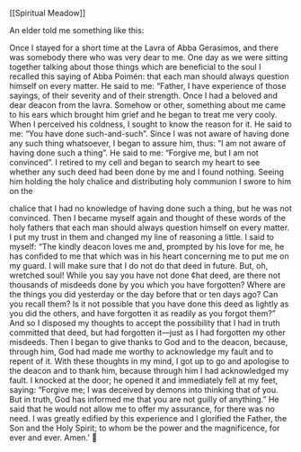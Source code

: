 [[Spiritual Meadow]]
 
An elder told me something like this:  
 
Once I stayed for a short time at the Lavra of Abba Gerasimos, and there was somebody there who was very dear to me. One day as we were sitting together talking about those things which are beneficial to the soul I recalled this saying of Abba Poimén: that each man should always question himself on every matter. He said to me: “Father, I have experience of those sayings, of their severity and of their strength. Once I had a beloved and dear deacon from the lavra. Somehow or other, something about me came to his ears which brought him grief and he began to treat me very cooly. When I perceived his coldness, I sought to know the reason for it. He said to me: “You have done such-and-such”. Since I was not aware of having done any such thing whatsoever, I began to assure him, thus: “I am not aware of having done such a thing”. He said to me: “Forgive me, but I am not convinced”. I retired to my cell and began to search my heart to see whether any such deed had been done by me and I found nothing. Seeing him holding the holy chalice and distributing holy communion I swore to him on the  
 
chalice that I had no knowledge of having done such a thing, but he was not convinced. Then I became myself again and thought of these words of the holy fathers that each man should always question himself on every matter. I put my trust in them and changed my line of reasoning a little. I said to myself: “The kindly deacon loves me and, prompted by his love for me, he has confided to me that which was in his heart concerning me to put me on my guard. I will make sure that I do not do that deed in future. But, oh, wretched soul! While you say you have not done ¢hat deed, are there not thousands of misdeeds done by you which you have forgotten? Where are the things you did yesterday or the day before that or ten days ago? Can you recall them? Is it not possible that you have done this deed as lightly as you did the others, and have forgotten it as readily as you forgot them?” And so I disposed my thoughts to accept the possibility that I had in truth committed that deed, but had forgotten it—just as I had forgotten my other misdeeds. Then I began to give thanks to God and to the deacon, because, through him, God had made me worthy to acknowledge my fault and to repent of it. With these thoughts in my mind, I got up to go and apologise to the deacon and to thank him, because through him I had acknowledged my fault. I knocked at the door; he opened it and immediately fell at my feet, saying: “Forgive me; I was deceived by demons into thinking that of you. But in truth, God has informed me that you are not guilly of anything.” He said that he would not allow me to offer my assurance, for there was no need. I was greatly edified by this experience and I glorified the Father, the Son and the Holy Spirit; to whom be the power and the magnificence, for ever and ever. Amen.’  
